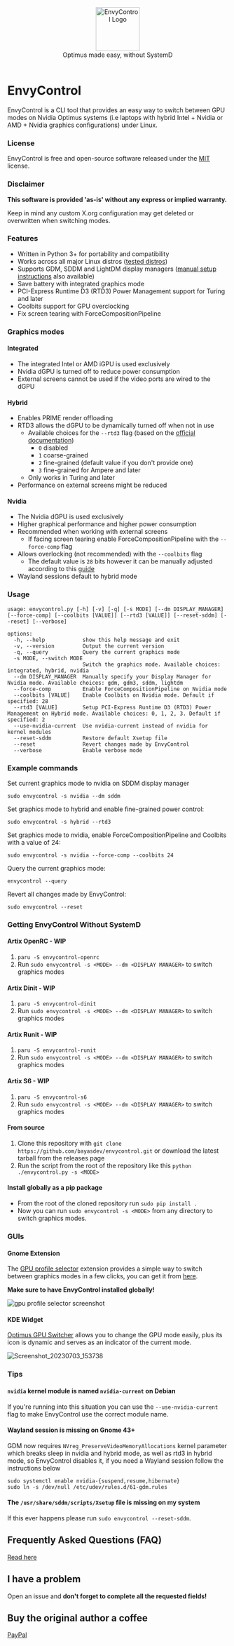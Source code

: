 <div align="center">
<picture>
  <source media="(prefers-color-scheme: dark)" srcset="https://github.com/bayasdev/envycontrol/raw/main/logos/dark.png">
  <img alt="EnvyControl Logo" src="https://github.com/bayasdev/envycontrol/raw/main/logos/light.png" height="100px">
</picture>
<br>
Optimus made easy, without SystemD
</div>
<br>

# EnvyControl

EnvyControl is a CLI tool that provides an easy way to switch between GPU modes on Nvidia Optimus systems (i.e laptops with hybrid Intel + Nvidia or AMD + Nvidia graphics configurations) under Linux.

### License

EnvyControl is free and open-source software released under the [MIT](https://github.com/bayasdev/envycontrol/blob/main/LICENSE) license.

### Disclaimer

**This software is provided 'as-is' without any express or implied warranty.**

Keep in mind any custom X.org configuration may get deleted or overwritten when switching modes.

### Features

- Written in Python 3+ for portability and compatibility
- Works across all major Linux distros ([tested distros](https://github.com/bayasdev/envycontrol/wiki/Frequently-Asked-Questions#tested-distros))
- Supports GDM, SDDM and LightDM display managers ([manual setup instructions](https://github.com/bayasdev/envycontrol/wiki/Frequently-Asked-Questions#what-to-do-if-my-display-manager-is-not-supported) also available)
- Save battery with integrated graphics mode
- PCI-Express Runtime D3 (RTD3) Power Management support for Turing and later
- Coolbits support for GPU overclocking
- Fix screen tearing with ForceCompositionPipeline

### Graphics modes

#### Integrated

- The integrated Intel or AMD iGPU is used exclusively
- Nvidia dGPU is turned off to reduce power consumption
- External screens cannot be used if the video ports are wired to the dGPU

#### Hybrid

- Enables PRIME render offloading
- RTD3 allows the dGPU to be dynamically turned off when not in use
  - Available choices for the `--rtd3` flag (based on the [official documentation](http://us.download.nvidia.com/XFree86/Linux-x86_64/530.30.02/README/dynamicpowermanagement.html))
    - `0` disabled
    - `1` coarse-grained
    - `2` fine-grained (default value if you don't provide one)
    - `3` fine-grained for Ampere and later
  - Only works in Turing and later
- Performance on external screens might be reduced

#### Nvidia

- The Nvidia dGPU is used exclusively
- Higher graphical performance and higher power consumption
- Recommended when working with external screens
  - If facing screen tearing enable ForceCompositionPipeline with the `--force-comp` flag
- Allows overlocking (not recommended) with the `--coolbits` flag
  - The default value is `28` bits however it can be manually adjusted according to this [guide](https://wiki.archlinux.org/title/NVIDIA/Tips_and_tricks#Overclocking_and_cooling)
- Wayland sessions default to hybrid mode

### Usage

```
usage: envycontrol.py [-h] [-v] [-q] [-s MODE] [--dm DISPLAY_MANAGER] [--force-comp] [--coolbits [VALUE]] [--rtd3 [VALUE]] [--reset-sddm] [--reset] [--verbose]

options:
  -h, --help            show this help message and exit
  -v, --version         Output the current version
  -q, --query           Query the current graphics mode
  -s MODE, --switch MODE
                        Switch the graphics mode. Available choices: integrated, hybrid, nvidia
  --dm DISPLAY_MANAGER  Manually specify your Display Manager for Nvidia mode. Available choices: gdm, gdm3, sddm, lightdm
  --force-comp          Enable ForceCompositionPipeline on Nvidia mode
  --coolbits [VALUE]    Enable Coolbits on Nvidia mode. Default if specified: 28
  --rtd3 [VALUE]        Setup PCI-Express Runtime D3 (RTD3) Power Management on Hybrid mode. Available choices: 0, 1, 2, 3. Default if specified: 2
  --use-nvidia-current  Use nvidia-current instead of nvidia for kernel modules
  --reset-sddm          Restore default Xsetup file
  --reset               Revert changes made by EnvyControl
  --verbose             Enable verbose mode
```

### Example commands

Set current graphics mode to nvidia on SDDM display manager

```
sudo envycontrol -s nvidia --dm sddm
```

Set graphics mode to hybrid and enable fine-grained power control:

```
sudo envycontrol -s hybrid --rtd3
```

Set graphics mode to nvidia, enable ForceCompositionPipeline and Coolbits with a value of 24:

```
sudo envycontrol -s nvidia --force-comp --coolbits 24
```

Query the current graphics mode:

```
envycontrol --query
```

Revert all changes made by EnvyControl:

```
sudo envycontrol --reset
```

### Getting EnvyControl Without SystemD

#### Artix OpenRC - WIP

1. `paru -S envycontrol-openrc`
3. Run `sudo envycontrol -s <MODE> --dm <DISPLAY MANAGER>` to switch graphics modes

#### Artix Dinit - WIP

1. `paru -S envycontrol-dinit`
2. Run `sudo envycontrol -s <MODE> --dm <DISPLAY MANAGER>` to switch graphics modes

#### Artix Runit - WIP

1. `paru -S envycontrol-runit`
2. Run `sudo envycontrol -s <MODE> --dm <DISPLAY MANAGER>` to switch graphics modes

#### Artix S6 - WIP

1. `paru -S envycontrol-s6`
2. Run `sudo envycontrol -s <MODE> --dm <DISPLAY MANAGER>` to switch graphics modes

#### From source

1. Clone this repository with `git clone https://github.com/bayasdev/envycontrol.git` or download the latest tarball from the releases page
2. Run the script from the root of the repository like this `python ./envycontrol.py -s <MODE>`

#### Install globally as a pip package

- From the root of the cloned repository run `sudo pip install .`
- Now you can run `sudo envycontrol -s <MODE>` from any directory to switch graphics modes.

### GUIs

#### Gnome Extension

The [GPU profile selector](https://github.com/LorenzoMorelli/GPU_profile_selector) extension provides a simple way to switch between graphics modes in a few clicks, you can get it from [here](https://extensions.gnome.org/extension/5009/gpu-profile-selector/).

**Make sure to have EnvyControl installed globally!**

![gpu profile selector screenshot](https://github.com/LorenzoMorelli/GPU_profile_selector/raw/main/img/extension_screenshot.png)

#### KDE Widget

[Optimus GPU Switcher](https://github.com/enielrodriguez/optimus-gpu-switcher) allows you to change the GPU mode easily, plus its icon is dynamic and serves as an indicator of the current mode.

![Screenshot_20230703_153738](https://github.com/enielrodriguez/optimus-gpu-switcher/assets/31964610/ace0c67e-9428-49fd-895c-48a236727898)

### Tips

#### `nvidia` kernel module is named `nvidia-current` on Debian

If you're running into this situation you can use the `--use-nvidia-current` flag to make EnvyControl use the correct module name.

#### Wayland session is missing on Gnome 43+

GDM now requires `NVreg_PreserveVideoMemoryAllocations` kernel parameter which breaks sleep in nvidia and hybrid mode, as well as rtd3 in hybrid mode, so EnvyControl disables it, if you need a Wayland session follow the instructions below

```
sudo systemctl enable nvidia-{suspend,resume,hibernate}
sudo ln -s /dev/null /etc/udev/rules.d/61-gdm.rules
```

#### The `/usr/share/sddm/scripts/Xsetup` file is missing on my system

If this ever happens please run `sudo envycontrol --reset-sddm`.

## Frequently Asked Questions (FAQ)

[Read here](https://github.com/bayasdev/envycontrol/wiki/Frequently-Asked-Questions)

## I have a problem

Open an issue and **don't forget to complete all the requested fields!**

## Buy the original author a coffee

[PayPal](https://www.paypal.com/paypalme/bayasdev)

